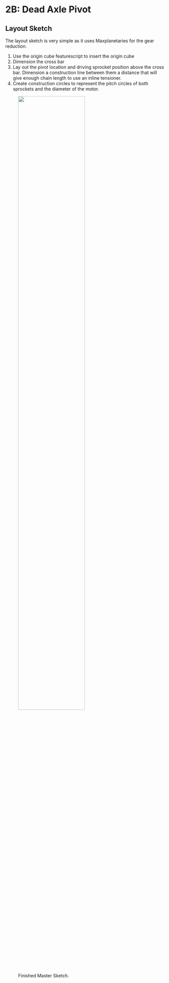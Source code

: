 # 2B: Dead Axle Pivot

## Layout Sketch

The layout sketch is very simple as it uses Maxplanetaries for the gear reduction. 

1. Use the origin cube featurescript to insert the origin cube
2. Dimension the cross bar
3. Lay out the pivot location and driving sprocket position above the cross bar. Dimension a construction line between them a distance that will give enough chain length to use an inline tensioner.
4. Create construction circles to represent the pitch circles of both sprockets and the diameter of the motor.
<figure>
    <img src="/img/learning-course/stage2-pivot/pivotMasterSketch.webp" width="70%">
    <figcaption>Finished Master Sketch.</figcaption>
</figure>

<br>
